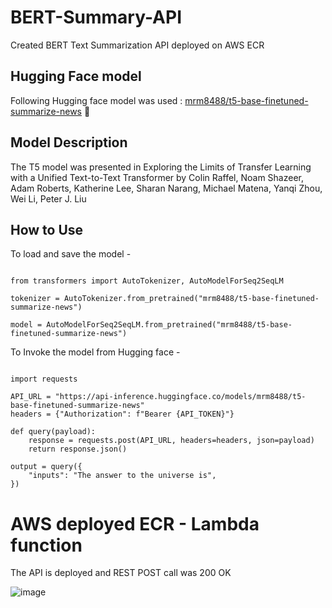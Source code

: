 # BERT-Summary-API

Created BERT Text Summarization API deployed on AWS ECR

## Hugging Face model

Following Hugging face model was used : [mrm8488/t5-base-finetuned-summarize-news](https://huggingface.co/mrm8488/t5-base-finetuned-summarize-news) :rocket:

## Model Description

The T5 model was presented in Exploring the Limits of Transfer Learning with a Unified Text-to-Text Transformer by Colin Raffel, Noam Shazeer, Adam Roberts, Katherine Lee, Sharan Narang, Michael Matena, Yanqi Zhou, Wei Li, Peter J. Liu

## How to Use

To load and save the model - 

```

from transformers import AutoTokenizer, AutoModelForSeq2SeqLM

tokenizer = AutoTokenizer.from_pretrained("mrm8488/t5-base-finetuned-summarize-news")

model = AutoModelForSeq2SeqLM.from_pretrained("mrm8488/t5-base-finetuned-summarize-news")

```

To Invoke the model from Hugging face - 

```

import requests

API_URL = "https://api-inference.huggingface.co/models/mrm8488/t5-base-finetuned-summarize-news"
headers = {"Authorization": f"Bearer {API_TOKEN}"}

def query(payload):
	response = requests.post(API_URL, headers=headers, json=payload)
	return response.json()

output = query({
	"inputs": "The answer to the universe is",
})

```
# AWS deployed ECR - Lambda function

The API is deployed and REST POST call was 200 OK

![image](https://user-images.githubusercontent.com/13203059/163491424-da4954db-2dd2-49e4-9632-b12b5a772f34.png)
